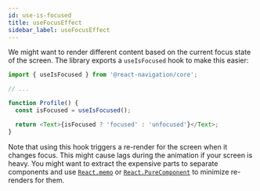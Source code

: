 ```yaml
---
id: use-is-focused
title: useFocusEffect
sidebar_label: useFocusEffect
---
```


We might want to render different content based on the current focus state of the screen. The library exports a `useIsFocused` hook to make this easier:

```js
import { useIsFocused } from '@react-navigation/core';

// ...

function Profile() {
  const isFocused = useIsFocused();

  return <Text>{isFocused ? 'focused' : 'unfocused'}</Text>;
}
```

Note that using this hook triggers a re-render for the screen when it changes focus. This might cause lags during the animation if your screen is heavy. You might want to extract the expensive parts to separate components and use [`React.memo`](https://reactjs.org/docs/react-api.html#reactmemo) or [`React.PureComponent`](https://reactjs.org/docs/react-api.html#reactpurecomponent) to minimize re-renders for them.
